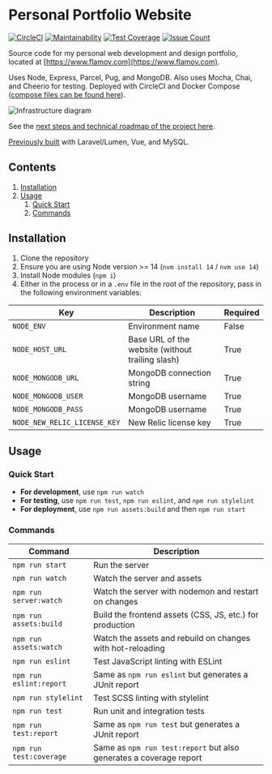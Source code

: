# Personal Portfolio Website

[![CircleCI](https://circleci.com/gh/Flamov/flamov-portfolio.svg?style=svg)](https://circleci.com/gh/Flamov/flamov-portfolio)
[![Maintainability](https://api.codeclimate.com/v1/badges/bbb7d20257647f6ad669/maintainability)](https://codeclimate.com/github/Flamov/flamov-portfolio/maintainability)
[![Test Coverage](https://api.codeclimate.com/v1/badges/bbb7d20257647f6ad669/test_coverage)](https://codeclimate.com/github/Flamov/flamov-portfolio/test_coverage)
[![Issue Count](https://codeclimate.com/github/Flamov/flamov-portfolio/badges/issue_count.svg)](https://codeclimate.com/github/Flamov/flamov-portfolio)

Source code for my personal web development and design portfolio, located at [https://www.flamov.com](https://www.flamov.com).

Uses Node, Express, Parcel, Pug, and MongoDB. Also uses Mocha, Chai, and Cheerio for testing. Deployed with CircleCI and Docker Compose ([compose files can be found here](https://github.com/Flamov/flamov-portfolio-compose)).

![Infrastructure diagram](https://cdn.flamov.com/misc/infrastructure-diagram.png?v4)

See the [next steps and technical roadmap of the project here](https://github.com/users/Flamov/projects/1).

[Previously built](https://github.com/Flamov/flamov-portfolio/tree/901d0ad5c6cbc5ee6c6486c7a7c6f463908e6a28) with Laravel/Lumen, Vue, and MySQL.

## Contents

1. [Installation](#installation)
2. [Usage](#usage)
    1. [Quick Start](#quick-start)
    2. [Commands](#commands)

## Installation

1. Clone the repository
2. Ensure you are using Node version >= 14 (`nvm install 14` / `nvm use 14`)
3. Install Node modules (`npm i`)
4. Either in the process or in a `.env` file in the root of the repository, pass in the following environment variables:

| Key | Description | Required |
| --- | --- | --- |
| ```NODE_ENV``` | Environment name | False |
| ```NODE_HOST_URL``` | Base URL of the website (without trailing slash) | True |
| ```NODE_MONGODB_URL``` | MongoDB connection string | True |
| ```NODE_MONGODB_USER``` | MongoDB username | True |
| ```NODE_MONGODB_PASS``` | MongoDB username | True |
| ```NODE_NEW_RELIC_LICENSE_KEY``` | New Relic license key | True |

## Usage

### Quick Start

* **For development**, use `npm run watch`
* **For testing**, use `npm run test`, `npm run eslint`, and `npm run stylelint`
* **For deployment**, use `npm run assets:build` and then `npm run start`

### Commands

| Command | Description |
| --- | --- |
| ```npm run start``` | Run the server |
| ```npm run watch``` | Watch the server and assets |
| ```npm run server:watch``` | Watch the server with nodemon and restart on changes |
| ```npm run assets:build``` | Build the frontend assets (CSS, JS, etc.) for production |
| ```npm run assets:watch``` | Watch the assets and rebuild on changes with hot-reloading |
| ```npm run eslint``` | Test JavaScript linting with ESLint |
| ```npm run eslint:report``` | Same as ```npm run eslint``` but generates a JUnit report |
| ```npm run stylelint``` | Test SCSS linting with stylelint |
| ```npm run test``` | Run unit and integration tests |
| ```npm run test:report``` | Same as ```npm run test``` but generates a JUnit report |
| ```npm run test:coverage``` | Same as ```npm run test:report``` but also generates a coverage report |
